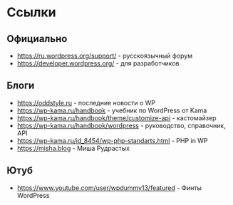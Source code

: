 # Ссылки
## Официально
* https://ru.wordpress.org/support/ - русскоязычный форум
* https://developer.wordpress.org/ - для разработчиков

## Блоги
* https://oddstyle.ru - последние новости о WP
* https://wp-kama.ru/handbook - учебник по WordPress от Kama
* https://wp-kama.ru/handbook/theme/customize-api - кастомайзер
* https://wp-kama.ru/handbook/wordpress - руководство, справочник, API
* https://wp-kama.ru/id_8454/wp-php-standarts.html - PHP in WP
* https://misha.blog - Миша Рудрастых

## Ютуб
* https://www.youtube.com/user/wpdummy13/featured - Финты WordPress